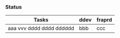 ### Status

| Tasks                     | ddev                      | fraprd                |
| ------------------------- | ------------------------- | --------------------- |
| aaa vvv dddd dddd  dddddd | bbb                       | ccc                   |             
